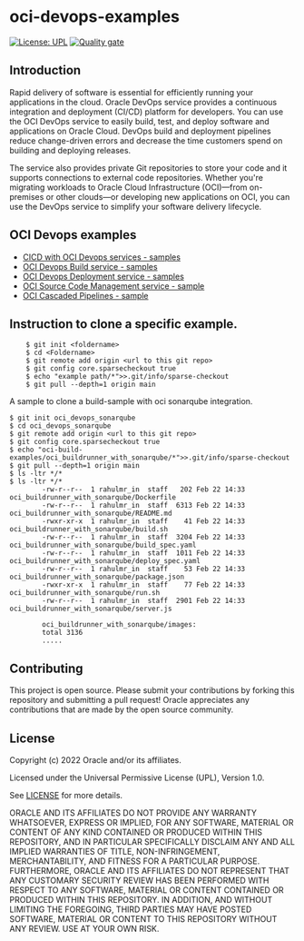 # oci-devops-examples

[![License: UPL](https://img.shields.io/badge/license-UPL-green)](https://img.shields.io/badge/license-UPL-green) [![Quality gate](https://sonarcloud.io/api/project_badges/quality_gate?project=oracle-devrel_oci-devops-examples)](https://sonarcloud.io/dashboard?id=oracle-devrel_oci-devops-examples)


## Introduction

Rapid delivery of software is essential for efficiently running your applications in the cloud. Oracle DevOps service provides a continuous integration and deployment (CI/CD) platform for developers. You can use the OCI DevOps service to easily build, test, and deploy software and applications on Oracle Cloud. DevOps build and deployment pipelines reduce change-driven errors and decrease the time customers spend on building and deploying releases.

The service also provides private Git repositories to store your code and it supports connections to external code repositories. Whether you're migrating workloads to Oracle Cloud Infrastructure (OCI)—from on-premises or other clouds—or developing new applications on OCI, you can use the DevOps service to simplify your software delivery lifecycle.

## OCI Devops examples 

-   [CICD with OCI Devops services - samples](./oci-pipeline-examples/README.md)         
-   [OCI Devops Build service - samples](./oci-build-examples/README.md) 
-   [OCI Devops Deployment service - samples](./oci-deployment-examples/README.md) 
-   [OCI Source Code Management service - sample](./oci-coderepo-examples/README.md)
-   [OCI Cascaded Pipelines - sample](./oci-cascaded-pipelines/README.md)

## Instruction to clone a specific example.

```
    $ git init <foldername> 
    $ cd <Foldername> 
    $ git remote add origin <url to this git repo>
    $ git config core.sparsecheckout true
    $ echo "example path/*">>.git/info/sparse-checkout
    $ git pull --depth=1 origin main
```

A sample to clone a build-sample with oci sonarqube integration.

    $ git init oci_devops_sonarqube
    $ cd oci_devops_sonarqube
    $ git remote add origin <url to this git repo>
    $ git config core.sparsecheckout true
    $ echo "oci-build-examples/oci_buildrunner_with_sonarqube/*">>.git/info/sparse-checkout
    $ git pull --depth=1 origin main
    $ ls -ltr */*
    $ ls -ltr */*
            -rw-r--r--  1 rahulmr_in  staff   202 Feb 22 14:33 oci_buildrunner_with_sonarqube/Dockerfile
            -rw-r--r--  1 rahulmr_in  staff  6313 Feb 22 14:33 oci_buildrunner_with_sonarqube/README.md
            -rwxr-xr-x  1 rahulmr_in  staff    41 Feb 22 14:33 oci_buildrunner_with_sonarqube/build.sh
            -rw-r--r--  1 rahulmr_in  staff  3204 Feb 22 14:33 oci_buildrunner_with_sonarqube/build_spec.yaml
            -rw-r--r--  1 rahulmr_in  staff  1011 Feb 22 14:33 oci_buildrunner_with_sonarqube/deploy_spec.yaml
            -rw-r--r--  1 rahulmr_in  staff    53 Feb 22 14:33 oci_buildrunner_with_sonarqube/package.json
            -rwxr-xr-x  1 rahulmr_in  staff    77 Feb 22 14:33 oci_buildrunner_with_sonarqube/run.sh
            -rw-r--r--  1 rahulmr_in  staff  2901 Feb 22 14:33 oci_buildrunner_with_sonarqube/server.js

            oci_buildrunner_with_sonarqube/images:
            total 3136
            .....

## Contributing
This project is open source.  Please submit your contributions by forking this repository and submitting a pull request!  Oracle appreciates any contributions that are made by the open source community.

## License
Copyright (c) 2022 Oracle and/or its affiliates.

Licensed under the Universal Permissive License (UPL), Version 1.0.

See [LICENSE](LICENSE) for more details.

ORACLE AND ITS AFFILIATES DO NOT PROVIDE ANY WARRANTY WHATSOEVER, EXPRESS OR IMPLIED, FOR ANY SOFTWARE, MATERIAL OR CONTENT OF ANY KIND CONTAINED OR PRODUCED WITHIN THIS REPOSITORY, AND IN PARTICULAR SPECIFICALLY DISCLAIM ANY AND ALL IMPLIED WARRANTIES OF TITLE, NON-INFRINGEMENT, MERCHANTABILITY, AND FITNESS FOR A PARTICULAR PURPOSE.  FURTHERMORE, ORACLE AND ITS AFFILIATES DO NOT REPRESENT THAT ANY CUSTOMARY SECURITY REVIEW HAS BEEN PERFORMED WITH RESPECT TO ANY SOFTWARE, MATERIAL OR CONTENT CONTAINED OR PRODUCED WITHIN THIS REPOSITORY. IN ADDITION, AND WITHOUT LIMITING THE FOREGOING, THIRD PARTIES MAY HAVE POSTED SOFTWARE, MATERIAL OR CONTENT TO THIS REPOSITORY WITHOUT ANY REVIEW. USE AT YOUR OWN RISK. 
